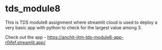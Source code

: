 # tds_module8
This is TDS module8 assignment where streamlit cloud is used to deploy a very basic app with python to check for the largest value among 3.

Check out the app - https://anchit-iitm-tds-module8-app-r0ifef.streamlit.app/
